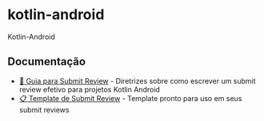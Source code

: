 # kotlin-android
Kotlin-Android

## Documentação

- [📝 Guia para Submit Review](./SUBMIT_REVIEW_GUIDE.md) - Diretrizes sobre como escrever um submit review efetivo para projetos Kotlin Android
- [📋 Template de Submit Review](./SUBMIT_REVIEW_TEMPLATE.md) - Template pronto para uso em seus submit reviews

